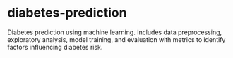 # diabetes-prediction
Diabetes prediction using machine learning. Includes data preprocessing, exploratory analysis, model training, and evaluation with metrics to identify factors influencing diabetes risk.
